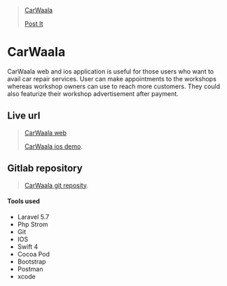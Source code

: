 > [CarWaala](https://itshassan.me)
>
> [Post It](./another-page.md)

# CarWaala

CarWaala web and ios application is useful for those users who want to avail car repair services. User can make appointments to the workshops whereas workshop owners can use to reach more customers. They could also featurize their workshop advertisement after payment.

## Live url

> [CarWaala web](http://vu-help.herokuapp.com/forum) 
>
> [CarWaala ios demo](http://vu-help.herokuapp.com/forum).

## Gitlab repository

> [CarWaala git reposity](http://vu-help.herokuapp.com/forum).
>

#### Tools used

*   Laravel 5.7
*   Php Strom
*   Git
*   IOS
*   Swift 4
*   Cocoa Pod
*   Bootstrap
*   Postman
*   xcode

>
